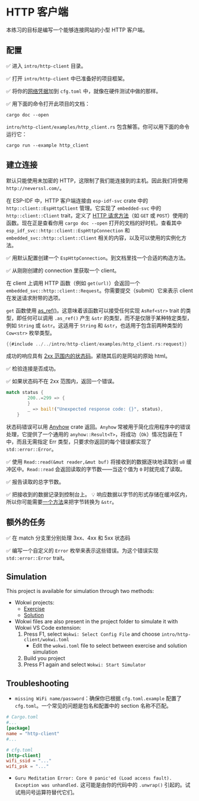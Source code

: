 # HTTP 客户端

本练习的目标是编写一个能够连接网站的小型 HTTP 客户端。

## 配置

✅ 进入 `intro/http-client` 目录。

✅ 打开 `intro/http-client` 中已准备好的项目框架。

✅ 将你的[网络凭据](02_4_hello_board.md)加到 `cfg.toml` 中，就像在硬件测试中做的那样。

✅ 用下面的命令打开此项目的文档：

```console
cargo doc --open
```

`intro/http-client/examples/http_client.rs` 包含解答。你可以用下面的命令运行它：

```console
cargo run --example http_client
```
## 建立连接

默认只能使用未加密的 HTTP，这限制了我们能连接到的主机。因此我们将使用 `http://neverssl.com/`。

在 ESP-IDF 中，HTTP 客户端连接由 `esp-idf-svc` crate 中的 `http::client::EspHttpClient` 管理。它实现了 `embedded-svc` 中的 `http::client::Client` trait，定义了 [HTTP 请求方法](https://en.wikipedia.org/wiki/Hypertext_Transfer_Protocol#Request_methods)（如 `GET` 或 `POST`）使用的函数。现在正是查看你用 `cargo doc --open` 打开的文档的好时机，查看其中 `esp_idf_svc::http::client::EspHttpConnection` 和 `embedded_svc::http::client::Client` 相关的内容，以及可以使用的实例化方法。

✅ 用默认配置创建一个 `EspHttpConnection`。到文档里找一个合适的构造方法。

✅ 从刚刚创建的 connection 里获取一个 client。

在 client 上调用 HTTP 函数（例如 `get(url)`）会返回一个 `embedded_svc::http::client::Request`。你需要提交（submit）它来表示 client 在发送请求附带的选项。

`get` 函数使用 [as_ref()](https://doc.rust-lang.org/std/convert/trait.AsRef.html)。这意味着该函数可以接受任何实现 `AsRef<str>` trait 的类型，即任何可以调用 `.as_ref()` 产生 `&str` 的类型，而不是仅限于某种特定类型，例如 `String` 或 `&str`。这适用于 `String` 和 `&str`，也适用于包含前两种类型的 `Cow<str>` 枚举类型。


```rust
{{#include ../../intro/http-client/examples/http_client.rs:request}}
```

成功的响应具有 [2xx 范围内的状态码](https://en.wikipedia.org/wiki/List_of_HTTP_status_codes)。紧随其后的是网站的原始 html。

✅ 检验连接是否成功。

✅ 如果状态码不在 2xx 范围内，返回一个错误。

```rust
match status {
        200..=299 => {
        }
        _ => bail!("Unexpected response code: {}", status),
    }
```
状态码错误可以用 [Anyhow](https://docs.rs/anyhow/latest/anyhow/index.html) crate 返回。`Anyhow` 常被用于简化应用程序中的错误处理，它提供了一个通用的 `anyhow::Result<T>`，将成功（`Ok`）情况包装在 T 中，而且无需指定 Err 类型，只要求你返回的每个错误都实现了 `std::error::Error`。


✅ 使用 `Read::read(&mut reader,&mut buf)` 将接收到的数据逐块地读取到 `u8` 缓冲区中。`Read::read` 会返回读取的字节数——当这个值为 `0` 时就完成了读取。

✅ 报告读取的总字节数。

✅ 把接收到的数据记录到控制台上。
💡 响应数据以字节的形式存储在缓冲区内，所以你可能需要[一个方法](https://doc.rust-lang.org/std/str/fn.from_utf8.html)来把字节转换为 `&str`。

## 额外的任务

✅ 在 match 分支里分别处理 3xx、4xx 和 5xx 状态码

✅ 编写一个自定义的 `Error` 枚举来表示这些错误。为这个错误实现 `std::error::Error` trait。


## Simulation

This project is available for simulation through two methods:
- Wokwi projects:
  - [Exercise](https://wokwi.com/projects/360722140931768321?build-cache=disable)
  - [Solution](https://wokwi.com/projects/333372159510446675?build-cache=disable)
- Wokwi files are also present in the project folder to simulate it with Wokwi VS Code extension:
   1. Press F1, select `Wokwi: Select Config File` and choose `intro/http-client/wokwi.toml`
      - Edit the `wokwi.toml` file to select between exercise and solution simulation
   2. Build you project
   3. Press F1 again and select `Wokwi: Start Simulator`

## Troubleshooting

- `missing WiFi name/password`：确保你已根据 `cfg.toml.example` 配置了 `cfg.toml`。一个常见的问题是包名和配置中的 section 名称不匹配。

```toml
# Cargo.toml
#...
[package]
name = "http-client"
#...

# cfg.toml
[http-client]
wifi_ssid = "..."
wifi_psk = "..."
```

- `Guru Meditation Error: Core 0 panic'ed (Load access fault). Exception was unhandled.`
    这可能是由你的代码中的 `.unwrap()` 引起的。试试用问号运算符替代它们。
